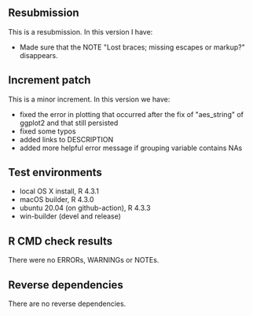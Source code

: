 ## Resubmission
This is a resubmission. In this version I have:
* Made sure that the NOTE "Lost braces; missing escapes or markup?" disappears.

## Increment patch
This is a minor increment. In this version we have:
- fixed the error in plotting that occurred after the fix of "aes_string" of ggplot2
  and that still persisted
- fixed some typos
- added links to DESCRIPTION
- added more helpful error message if grouping variable contains NAs

## Test environments
* local OS X install, R 4.3.1
* macOS builder, R 4.3.0
* ubuntu 20.04 (on github-action), R 4.3.3
* win-builder (devel and release)

## R CMD check results
There were no ERRORs, WARNINGs or NOTEs.

## Reverse dependencies
There are no reverse dependencies.
